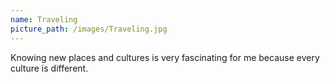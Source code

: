 ```yaml
---
name: Traveling
picture_path: /images/Traveling.jpg
---
```


Knowing new places and cultures is very fascinating for me because every culture is different.